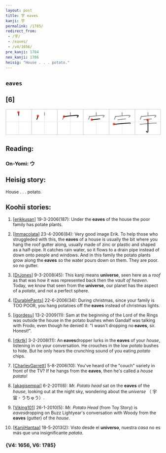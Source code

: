 ```yaml
---
layout: post
title: 宇 eaves
kanji: 宇
permalink: /1785/
redirect_from:
 - /宇/
 - /eaves/
 - /v4/1656/
pre_kanji: 1784
nex_kanji: 1786
heisig: "House . . . potato."
---
```


## `eaves`

## [6]

<div class="stroke"><img src="../images/E5AE87.png" /></div>

## Reading:

### On-Yomi: ウ

## Heisig story:

House . . . potato.

## Koohii stories:

1) [<a href="http://kanji.koohii.com/profile/erikkusan">erikkusan</a>] 19-3-2006(187): Under the<strong> eaves</strong> of the house the poor family has potate plants.

2) [<a href="http://kanji.koohii.com/profile/Immacolata">Immacolata</a>] 23-4-2006(84): Very good image Erik. To help those who struggleded with this, the<strong> eaves</strong> of a house is usually the bit where you hang the roof gutter along, usually made of zinc or plastic and shaped as a half-pipe. It catches rain water, so it flows to a drain pipe instead of down onto people and windows. And in this family the potato plants grow along the<strong> eaves</strong> so the water pours down on them. They are poor. so no gutter.

3) [<a href="http://kanji.koohii.com/profile/DrJones">DrJones</a>] 9-3-2008(45): This kanji means <strong>universe</strong>, seen here as a <em>roof</em> as that was how it was represented back then the <em>vault of heaven</em>. Today, we know that seen from the <strong>universe</strong>, our planet has the aspect of a <em>potato</em>, and not a perfect sphere.

4) [<a href="http://kanji.koohii.com/profile/DurablePants">DurablePants</a>] 22-6-2006(34): During christmas, since your family is TOO POOR, you hang potatoes off the<strong> eaves</strong> instead of christmas lights.

5) [<a href="http://kanji.koohii.com/profile/igordesu">igordesu</a>] 13-2-2009(11): Sam at the beginning of the Lord of the Rings was outside the house in the potato bushes when Gandalf was talking with Frodo, even though he denied it: &quot;I wasn&#039;t dropping no<strong> eaves</strong>, sir. Honest!&quot;.

6) [<a href="http://kanji.koohii.com/profile/rtkrtk">rtkrtk</a>] 3-2-2008(11): An<strong> eaves</strong>dropper lurks in the<strong> eaves</strong> of your <em>house</em>, listening in on your conversation. He crouches in the low <em>potato</em> bushes to hide. But he only hears the crunching sound of you eating <em>potato</em> chips.

7) [<a href="http://kanji.koohii.com/profile/CharleyGarrett">CharleyGarrett</a>] 5-8-2006(10): You&#039;ve heard of the &quot;couch&quot; variety in front of the TV? If he hangs from the <strong>eaves</strong>, then he&#039;s called a <em>house</em> <em>potato</em>!

8) [<a href="http://kanji.koohii.com/profile/akagisempai">akagisempai</a>] 6-2-2011(6): <em>Mr. Potato head</em> sat on the <strong>eaves</strong> of the <em>house</em>, looking out at the night sky, wondering about the <em>universe</em> （ 宇宙 - うちゅう）.

9) [<a href="http://kanji.koohii.com/profile/Viking101">Viking101</a>] 26-1-2010(5): <em>Mr. Potato Head</em> (from Toy Story) is <em>eaves</em>dropping on Buzz Lightyear&#039;s conversation with Woody from the<strong> eaves</strong> (gutter) of the <em>house</em>.

10) [<a href="http://kanji.koohii.com/profile/KanjiHantaa">KanjiHantaa</a>] 18-5-2013(2): Visto desde el <strong>universo</strong>, nuestra <em>casa</em> no es más que una insignificante <em>patata</em>.

### {V4: 1656, V6: 1785}
